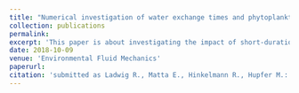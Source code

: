 ```yaml
---
title: "Numerical investigation of water exchange times and phytoplankton bloom formation in an urban lake after short-duration heavy rainfall events"
collection: publications
permalink: 
excerpt: 'This paper is about investigating the impact of short-duration heavy rainfall events on the formation of phytoplankton blooms in an urban lake using a depth-averaged 2D model..'
date: 2018-10-09
venue: 'Environmental Fluid Mechanics'
paperurl: 
citation: 'submitted as Ladwig R., Matta E., Hinkelmann R., Hupfer M.: "Numerical investigation of water exchange times and phytoplankton bloom formation in an urban lake after short-duration heavy rainfall events'
---
```

